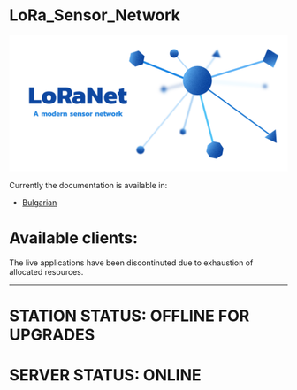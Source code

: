# LoRa_Sensor_Network

<img src="https://github.com/NikolaTotev/LoRa_Sensor_Network/blob/main/Documentation/Graphics/GooglePlay_Feature_Graphic.png" alt="LoRaNet Feature Graphic"/>


Currently the documentation is available in:
- [Bulgarian](https://github.com/NikolaTotev/LoRa_Sensor_Network/blob/main/Documentation/LoRaNet_Documentation.pdf)
# Available clients:

The live applications have been discontinuted due to exhaustion of allocated resources.

---
# STATION STATUS: OFFLINE FOR UPGRADES
# SERVER STATUS: ONLINE
